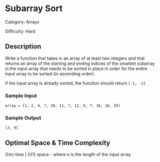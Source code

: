 # Subarray Sort

Category: Arrays

Difficulty: Hard

## Description

Write a function that takes in an array of at least two integers and that
returns an array of the starting and ending indices of the smallest subarray
in the input array that needs to be sorted in place in order for the entire
input array to be sorted (in ascending order).

If the input array is already sorted, the function should return
`[-1, -1]`.


### Sample Input
```
array = [1, 2, 4, 7, 10, 11, 7, 12, 6, 7, 16, 18, 19]
```

### Sample Output
```
[3, 9]
```

## Optimal Space & Time Complexity

O(n) time | O(1) space - where n is the length of the input array
